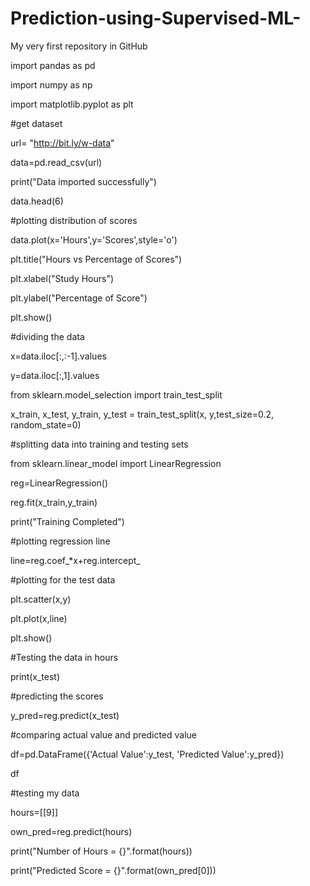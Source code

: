 # Prediction-using-Supervised-ML-
My very first repository in GitHub





import pandas as pd

import numpy as np

import matplotlib.pyplot as plt


#get dataset

url= "http://bit.ly/w-data"

data=pd.read_csv(url)

print("Data imported successfully")

data.head(6)

#plotting distribution of scores

data.plot(x='Hours',y='Scores',style='o')

plt.title("Hours vs Percentage of Scores")

plt.xlabel("Study Hours")

plt.ylabel("Percentage of Score")

plt.show()

#dividing the data

x=data.iloc[:,:-1].values

y=data.iloc[:,1].values


from sklearn.model_selection import train_test_split

x_train, x_test, y_train, y_test = train_test_split(x, y,test_size=0.2, random_state=0)

#splitting data into training and testing sets

from sklearn.linear_model import LinearRegression

reg=LinearRegression()

reg.fit(x_train,y_train)

print("Training Completed")

#plotting regression line

line=reg.coef_*x+reg.intercept_

#plotting for the test data

plt.scatter(x,y)

plt.plot(x,line)

plt.show()

#Testing the data in hours

print(x_test)

#predicting the scores

y_pred=reg.predict(x_test)

#comparing actual value and predicted value

df=pd.DataFrame({'Actual Value':y_test, 'Predicted Value':y_pred})

df


#testing my data

hours=[[9]]

own_pred=reg.predict(hours)

print("Number of Hours = {}".format(hours))

print("Predicted Score = {}".format(own_pred[0]))
